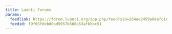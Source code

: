 ```yaml
---
title: Luanti Forums
params:
  feedlink: https://forum.luanti.org/app.php/feed?sid=264ee2459a88afc10ce0d5d361f08047
  feedid: f9f65fdebd0ad5057b568a53afbbbc51
---
```

